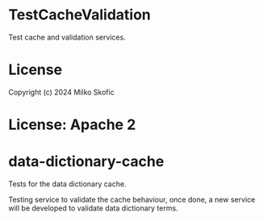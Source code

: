 # TestCacheValidation

Test cache and validation services.

# License

Copyright (c) 2024 Milko Skofic

License: Apache 2
=======
# data-dictionary-cache
Tests for the data dictionary cache.

Testing service to validate the cache behaviour, once done, a new service will be developed to validate data dictionary terms.
